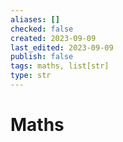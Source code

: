 ```yaml
---
aliases: []
checked: false
created: 2023-09-09
last_edited: 2023-09-09
publish: false
tags: maths, list[str]
type: str
---
```

# Maths
